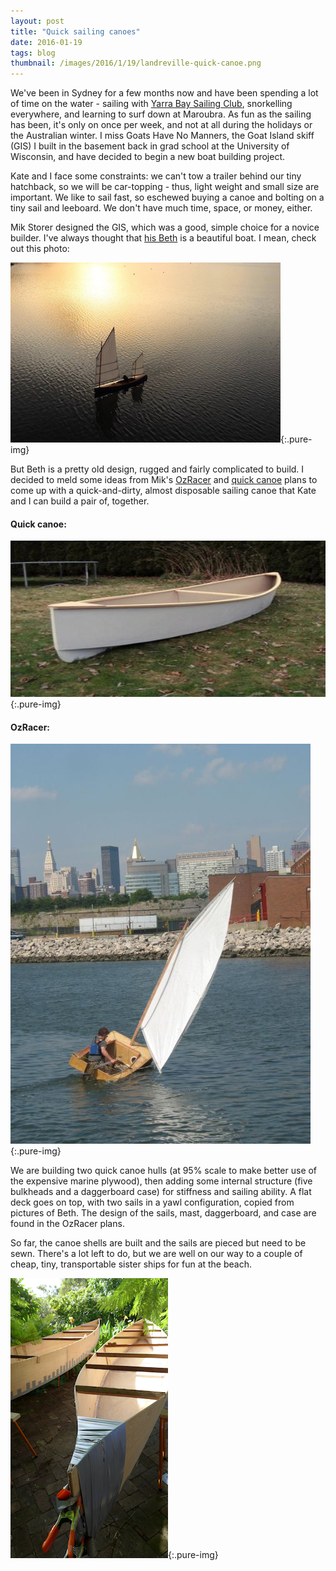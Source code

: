 ```yaml
---
layout: post
title: "Quick sailing canoes"
date: 2016-01-19
tags: blog
thumbnail: /images/2016/1/19/landreville-quick-canoe.png
---
```


We've been in Sydney for a few months now and have been spending a lot of time on the water - sailing with [Yarra Bay Sailing Club](http://www.yarrabaysailingclub.com.au), snorkelling everywhere, and learning to surf down at Maroubra. As fun as the sailing has been, it's only on once per week, and not at all during the holidays or the Australian winter. I miss Goats Have No Manners, the Goat Island skiff (GIS) I built in the basement back in grad school at the University of Wisconsin, and have decided to begin a new boat building project.

Kate and I face some constraints: we can't tow a trailer behind our tiny hatchback, so we will be car-topping - thus, light weight and small size are important. We like to sail fast, so eschewed buying a canoe and bolting on a tiny sail and leeboard. We don't have much time, space, or money, either.

Mik Storer designed the GIS, which was a good, simple choice for a novice builder. I've always thought that [his Beth](http://duckworksbbs.com/plans/storer/beth/index.htm) is a beautiful boat. I mean, check out this photo:

![beth-sunset](/images/2016/1/19/beth-sunset.png){:.pure-img}

But Beth is a pretty old design, rugged and fairly complicated to build. I decided to meld some ideas from Mik's [OzRacer](http://duckworksbbs.com/plans/storer/ozracer_rv/index.htm) and [quick canoe](http://duckworksbbs.com/plans/storer/qc150/index.htm) plans to come up with a quick-and-dirty, almost disposable sailing canoe that Kate and I can build a pair of, together.

#### Quick canoe:
![quick canoe](/images/2016/1/19/landreville-quick-canoe.png){:.pure-img}

#### OzRacer: 
![quick canoe](/images/2016/1/19/oz-racer.png){:.pure-img}

We are building two quick canoe hulls (at 95% scale to make better use of the expensive marine plywood), then adding some internal structure (five bulkheads and a daggerboard case) for stiffness and sailing ability. A flat deck goes on top, with two sails in a yawl configuration, copied from pictures of Beth. The design of the sails, mast, daggerboard, and case are found in the OzRacer plans.

So far, the canoe shells are built and the sails are pieced but need to be sewn. There's a lot left to do, but we are well on our way to a couple of cheap, tiny, transportable sister ships for fun at the beach.

![canoe shells](/images/2016/1/19/canoes-duct-tape.png){:.pure-img}